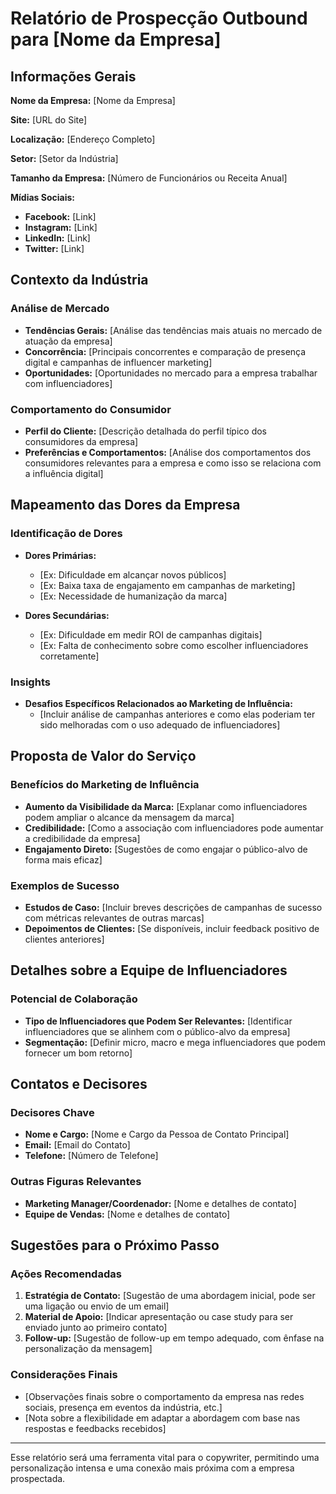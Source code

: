 # Relatório de Prospecção Outbound para [Nome da Empresa]

## Informações Gerais

**Nome da Empresa:** [Nome da Empresa]

**Site:** [URL do Site]

**Localização:** [Endereço Completo]

**Setor:** [Setor da Indústria]

**Tamanho da Empresa:** [Número de Funcionários ou Receita Anual]

**Mídias Sociais:**
- **Facebook:** [Link]
- **Instagram:** [Link]
- **LinkedIn:** [Link]
- **Twitter:** [Link]

## Contexto da Indústria

### Análise de Mercado
- **Tendências Gerais:** [Análise das tendências mais atuais no mercado de atuação da empresa]
- **Concorrência:** [Principais concorrentes e comparação de presença digital e campanhas de influencer marketing]
- **Oportunidades:** [Oportunidades no mercado para a empresa trabalhar com influenciadores]

### Comportamento do Consumidor
- **Perfil do Cliente:** [Descrição detalhada do perfil típico dos consumidores da empresa]
- **Preferências e Comportamentos:** [Análise dos comportamentos dos consumidores relevantes para a empresa e como isso se relaciona com a influência digital]

## Mapeamento das Dores da Empresa

### Identificação de Dores
- **Dores Primárias:**
  - [Ex: Dificuldade em alcançar novos públicos]
  - [Ex: Baixa taxa de engajamento em campanhas de marketing]
  - [Ex: Necessidade de humanização da marca]
  
- **Dores Secundárias:**
  - [Ex: Dificuldade em medir ROI de campanhas digitais]
  - [Ex: Falta de conhecimento sobre como escolher influenciadores corretamente]
  
### Insights
- **Desafios Específicos Relacionados ao Marketing de Influência:** 
  - [Incluir análise de campanhas anteriores e como elas poderiam ter sido melhoradas com o uso adequado de influenciadores]

## Proposta de Valor do Serviço

### Benefícios do Marketing de Influência
- **Aumento da Visibilidade da Marca:** [Explanar como influenciadores podem ampliar o alcance da mensagem da marca]
- **Credibilidade:** [Como a associação com influenciadores pode aumentar a credibilidade da empresa]
- **Engajamento Direto:** [Sugestões de como engajar o público-alvo de forma mais eficaz]

### Exemplos de Sucesso
- **Estudos de Caso:** [Incluir breves descrições de campanhas de sucesso com métricas relevantes de outras marcas]
- **Depoimentos de Clientes:** [Se disponíveis, incluir feedback positivo de clientes anteriores]

## Detalhes sobre a Equipe de Influenciadores

### Potencial de Colaboração
- **Tipo de Influenciadores que Podem Ser Relevantes:** [Identificar influenciadores que se alinhem com o público-alvo da empresa]
- **Segmentação:** [Definir micro, macro e mega influenciadores que podem fornecer um bom retorno]

## Contatos e Decisores

### Decisores Chave
- **Nome e Cargo:** [Nome e Cargo da Pessoa de Contato Principal]
- **Email:** [Email do Contato]
- **Telefone:** [Número de Telefone]

### Outras Figuras Relevantes
- **Marketing Manager/Coordenador:** [Nome e detalhes de contato]
- **Equipe de Vendas:** [Nome e detalhes de contato]

## Sugestões para o Próximo Passo

### Ações Recomendadas
1. **Estratégia de Contato:** [Sugestão de uma abordagem inicial, pode ser uma ligação ou envio de um email]
2. **Material de Apoio:** [Indicar apresentação ou case study para ser enviado junto ao primeiro contato]
3. **Follow-up:** [Sugestão de follow-up em tempo adequado, com ênfase na personalização da mensagem]

### Considerações Finais
- [Observações finais sobre o comportamento da empresa nas redes sociais, presença em eventos da indústria, etc.]
- [Nota sobre a flexibilidade em adaptar a abordagem com base nas respostas e feedbacks recebidos]

---
Esse relatório será uma ferramenta vital para o copywriter, permitindo uma personalização intensa e uma conexão mais próxima com a empresa prospectada.